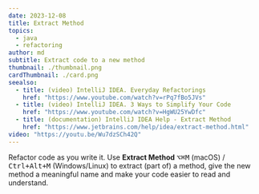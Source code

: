 ```yaml
---
date: 2023-12-08
title: Extract Method
topics:
  - java
  - refactoring
author: md
subtitle: Extract code to a new method
thumbnail: ./thumbnail.png
cardThumbnail: ./card.png
seealso:
  - title: (video) IntelliJ IDEA. Everyday Refactorings
    href: "https://www.youtube.com/watch?v=rPq7fBo5JVs"
  - title: (video) IntelliJ IDEA. 3 Ways to Simplify Your Code
    href: "https://www.youtube.com/watch?v=HgWU25YwDfc"
  - title: (documentation) IntelliJ IDEA Help - Extract Method
    href: "https://www.jetbrains.com/help/idea/extract-method.html"
video: "https://youtu.be/Wu7dzSCh42Q"
---
```


Refactor code as you write it. Use **Extract Method** <kbd>⌥⌘M</kbd> (macOS) / <kbd>Ctrl+Alt+M</kbd> (Windows/Linux) to extract (part of) a method, give the new method a meaningful name and make your code easier to read and understand.
